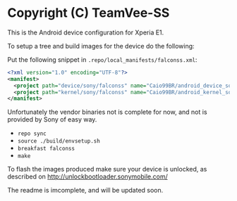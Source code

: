 Copyright (C) TeamVee-SS
=============================================

This is the Android device configuration for Xperia E1.

To setup a tree and build images for the device do the following:

Put the following snippet in `.repo/local_manifests/falconss.xml`:

```xml
<?xml version="1.0" encoding="UTF-8"?>
<manifest>
  <project path="device/sony/falconss" name="Caio99BR/android_device_sony_falconss" revision="cm-11.0" />
  <project path="kernel/sony/falconss" name="Caio99BR/android_kernel_sony_falconss" revision="master"/>
</manifest>
```

Unfortunately the vendor binaries not is complete for now, and not is provided by Sony of easy way.

* `repo sync`
* `source ./build/envsetup.sh`
* `breakfast falconss`
* `make`

To flash the images produced make sure your device is unlocked, as described on
http://unlockbootloader.sonymobile.com/

The readme is imcomplete, and will be updated soon.
